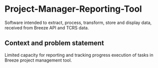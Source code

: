 # Project-Manager-Reporting-Tool
Software intended to extract, process, transform, store and display data, received from Breeze API and TCRS data.

## Context and problem statement
Limited capacity for reporting and tracking progress execution of tasks in Breeze project management tool.
